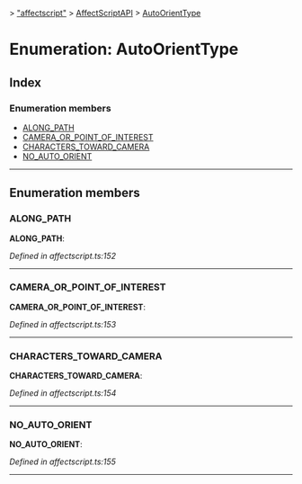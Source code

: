 [](../README.md) > ["affectscript"](../modules/_affectscript_.md) > [AffectScriptAPI](../modules/_affectscript_.affectscriptapi.md) > [AutoOrientType](/_affectscript_.affectscriptapi.autoorienttype.md)

# Enumeration: AutoOrientType

## Index

### Enumeration members

* [ALONG_PATH](_affectscript_.affectscriptapi.autoorienttype.md#along_path)
* [CAMERA_OR_POINT_OF_INTEREST](_affectscript_.affectscriptapi.autoorienttype.md#camera_or_point_of_interest)
* [CHARACTERS_TOWARD_CAMERA](_affectscript_.affectscriptapi.autoorienttype.md#characters_toward_camera)
* [NO_AUTO_ORIENT](_affectscript_.affectscriptapi.autoorienttype.md#no_auto_orient)

---

## Enumeration members

<a id="along_path"></a>

###  ALONG_PATH

**ALONG_PATH**: 

*Defined in affectscript.ts:152*

___
<a id="camera_or_point_of_interest"></a>

###  CAMERA_OR_POINT_OF_INTEREST

**CAMERA_OR_POINT_OF_INTEREST**: 

*Defined in affectscript.ts:153*

___
<a id="characters_toward_camera"></a>

###  CHARACTERS_TOWARD_CAMERA

**CHARACTERS_TOWARD_CAMERA**: 

*Defined in affectscript.ts:154*

___
<a id="no_auto_orient"></a>

###  NO_AUTO_ORIENT

**NO_AUTO_ORIENT**: 

*Defined in affectscript.ts:155*

___


